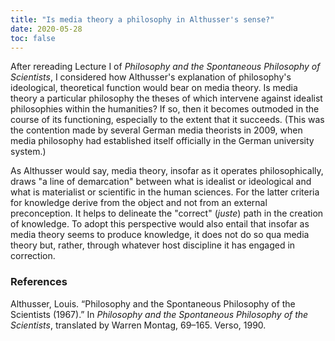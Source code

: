 ```yaml
---
title: "Is media theory a philosophy in Althusser's sense?"
date: 2020-05-28
toc: false
---
```


After rereading Lecture I of *Philosophy and the Spontaneous Philosophy of Scientists*, I considered how Althusser's explanation of philosophy's ideological, theoretical function would bear on media theory.
Is media theory a particular philosophy the theses of which intervene against idealist philosophies within the humanities?
If so, then it becomes outmoded in the course of its functioning, especially to the extent that it succeeds.
(This was the contention made by several German media theorists in 2009, when media philosophy had established itself officially in the German university system.)

As Althusser would say, media theory, insofar as it operates philosophically, draws "a line of demarcation" between what is idealist or ideological and what is materialist or scientific in the human sciences.
For the latter criteria for knowledge derive from the object and not from an external preconception.
It helps to delineate the "correct" (*juste*) path in the creation of knowledge.
To adopt this perspective would also entail that insofar as media theory seems to produce knowledge, it does not do so qua media theory but, rather, through whatever host discipline it has engaged in correction.

### References
Althusser, Louis. “Philosophy and the Spontaneous Philosophy of the Scientists (1967).” In *Philosophy and the Spontaneous Philosophy of the Scientists*, translated by Warren Montag, 69–165. Verso, 1990.

